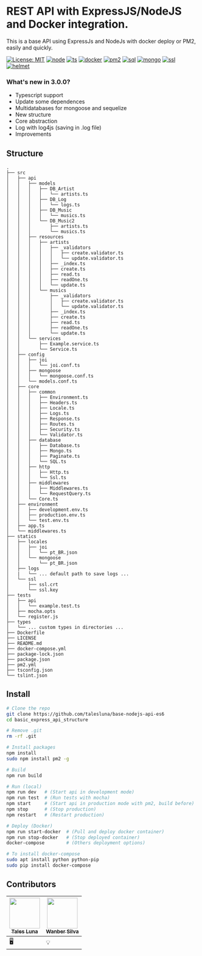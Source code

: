 # REST API with ExpressJS/NodeJS and Docker integration.

This is a base API using ExpressJs and NodeJs with docker deploy or PM2, easily and quickly.

[![License: MIT](https://img.shields.io/badge/License-MIT-yellow.svg?style=flat-square)](LICENSE)
[![node](https://img.shields.io/badge/NodeJS-green.svg?style=flat-square)]()
[![ts](https://img.shields.io/badge/TS-Babel-blue.svg?style=flat-square)](.babelrc)
[![docker](https://img.shields.io/badge/Containers-Docker-blue.svg?style=flat-square)](Dockerfile)
[![pm2](https://img.shields.io/badge/Local-PM2-lightgray.svg?style=flat-square)](pm2.yml)
[![sql](https://img.shields.io/badge/SQL-Sequelize-red.svg?style=flat-square)](src/core/database/Database.js#L24)
[![mongo](https://img.shields.io/badge/MongoDB-Cluster-green.svg?style=flat-square)](src/core/database/Database.js#L25)
[![ssl](https://img.shields.io/badge/SSL-HTTPS-green.svg?style=flat-square)](src/core/http/SSL.js)
[![helmet](https://img.shields.io/badge/Security-Helmet-pink.svg?style=flat-square)](src/core/common/Security.js)

### What's new in 3.0.0?

- Typescript support
- Update some dependences
- Multidatabases for mongoose and sequelize
- New structure
- Core abstraction
- Log with log4js (saving in .log file)
- Improvements

## Structure
```
.
├── src
│   ├── api
│   │   ├── models
│   │   │   ├── DB_Artist
│   │   │   │   └── artists.ts
│   │   │   ├── DB_Log
│   │   │   │   └── logs.ts
│   │   │   ├── DB_Music
│   │   │   │   └── musics.ts
│   │   │   └── DB_Music2
│   │   │       ├── artists.ts
│   │   │       └── musics.ts
│   │   ├── resources
│   │   │   ├── artists
│   │   │   │   ├── _validators
│   │   │   │   │   ├── create.validator.ts
│   │   │   │   │   └── update.validator.ts
│   │   │   │   ├── _index.ts
│   │   │   │   ├── create.ts
│   │   │   │   ├── read.ts
│   │   │   │   ├── readOne.ts
│   │   │   │   └── update.ts
│   │   │   └── musics
│   │   │       ├── _validators
│   │   │       │   ├── create.validator.ts
│   │   │       │   └── update.validator.ts
│   │   │       ├── _index.ts
│   │   │       ├── create.ts
│   │   │       ├── read.ts
│   │   │       ├── readOne.ts
│   │   │       └── update.ts
│   │   └── services
│   │       ├── Example.service.ts
│   │       └── Service.ts
│   ├── config
│   │   ├── joi
│   │   │   └── joi.conf.ts
│   │   ├── mongoose
│   │   │   └── mongoose.conf.ts
│   │   └── models.conf.ts
│   ├── core
│   │   ├── common
│   │   │   ├── Environment.ts
│   │   │   ├── Headers.ts
│   │   │   ├── Locale.ts
│   │   │   ├── Logs.ts
│   │   │   ├── Response.ts
│   │   │   ├── Routes.ts
│   │   │   ├── Security.ts
│   │   │   └── Validator.ts
│   │   ├── database
│   │   │   ├── Database.ts
│   │   │   ├── Mongo.ts
│   │   │   ├── Paginate.ts
│   │   │   └── SQL.ts
│   │   ├── http
│   │   │   ├── Http.ts
│   │   │   └── Ssl.ts
│   │   ├── middlewares
│   │   │   ├── Middlewares.ts
│   │   │   └── RequestQuery.ts
│   │   └── Core.ts
│   ├── environment
│   │   ├── development.env.ts
│   │   ├── production.env.ts
│   │   └── test.env.ts
│   ├── app.ts
│   └── middlewares.ts
├── statics
│   ├── locales
│   │   ├── joi
│   │   │   └── pt_BR.json
│   │   └── mongoose
│   │       └── pt_BR.json
│   ├── logs
│   |   └── ... default path to save logs ...
│   └── ssl
│       ├── ssl.crt
│       └── ssl.key
├── tests
│   ├── api
│   │   └── example.test.ts
│   ├── mocha.opts
│   └── register.js
├── types
│   └── ... custom types in directories ...
├── Dockerfile
├── LICENSE
├── README.md
├── docker-compose.yml
├── package-lock.json
├── package.json
├── pm2.yml
├── tsconfig.json
└── tslint.json
```
  
  ## Install
  ```sh
  # Clone the repo
  git clone https://github.com/talesluna/base-nodejs-api-es6
  cd basic_express_api_structure
  
  # Remove .git
  rm -rf .git
  
  # Install packages
  npm install
  sudo npm install pm2 -g
  
  # Build
  npm run build
  
  # Run (local)
  npm run dev   # (Start api in development mode)
  npm run test  # (Run tests with mocha)
  npm start     # (Start api in production mode with pm2, build before)
  npm stop      # (Stop production)
  npm restart   # (Restart production)

  # Deploy (Docker)
  npm run start-docker  # (Pull and deploy docker container)
  npm run stop-docker   # (Stop deployed container)
  docker-compose        # (Others deployment options)

  # To install docker-compose
  sudo apt install python python-pip
  sudo pip install docker-compose
  ```

## Contributors
|[<img src="https://avatars2.githubusercontent.com/u/13393772?v=4" width="80px;"/><br><sub><b>Tales Luna</b></sub>](https://github.com/talesluna/)|[<img src="https://avatars0.githubusercontent.com/u/26255600?v=4" width="80px;"/><br><sub><b>Wanber Silva</b></sub>](https://github.com/wanber/) |
|---|---|
| 🖥| 💡|


